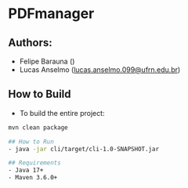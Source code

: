 # PDFmanager
## Authors:
  - Felipe Barauna ()
  - Lucas Anselmo (lucas.anselmo.099@ufrn.edu.br)

## How to Build
  - To build the entire project:
  ```bash
  mvn clean package

## How to Run
  - java -jar cli/target/cli-1.0-SNAPSHOT.jar

## Requirements
  - Java 17+
  - Maven 3.6.0+